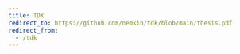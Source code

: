 ```yaml
---
title: TDK
redirect_to: https://github.com/nemkin/tdk/blob/main/thesis.pdf
redirect_from:
  - /tdk
---
```

